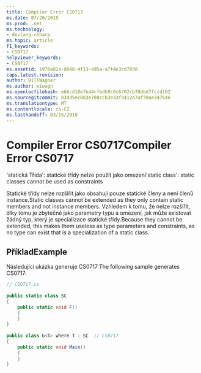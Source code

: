 ```yaml
---
title: Compiler Error CS0717
ms.date: 07/20/2015
ms.prod: .net
ms.technology:
- devlang-csharp
ms.topic: article
f1_keywords:
- CS0717
helpviewer_keywords:
- CS0717
ms.assetid: 1976e82a-d048-4f13-a95a-a7f4e3cd7038
caps.latest.revision: 
author: BillWagner
ms.author: wiwagn
ms.openlocfilehash: e66cd10efb44cfbdb9c0c6702cb78dbd7fccd102
ms.sourcegitcommit: 83dd5ec003e788ccb3e33f3412a7af39ae347646
ms.translationtype: MT
ms.contentlocale: cs-CZ
ms.lasthandoff: 03/15/2018
---
```

# <a name="compiler-error-cs0717"></a><span data-ttu-id="22472-102">Compiler Error CS0717</span><span class="sxs-lookup"><span data-stu-id="22472-102">Compiler Error CS0717</span></span>
<span data-ttu-id="22472-103">'statická Třída': statické třídy nelze použít jako omezení</span><span class="sxs-lookup"><span data-stu-id="22472-103">'static class': static classes cannot be used as constraints</span></span>  
  
 <span data-ttu-id="22472-104">Statické třídy nelze rozšířit jako obsahují pouze statické členy a není členů instance.</span><span class="sxs-lookup"><span data-stu-id="22472-104">Static classes cannot be extended as they only contain static members and not instance members.</span></span> <span data-ttu-id="22472-105">Vzhledem k tomu, že nelze rozšířit, díky tomu je zbytečné jako parametry typu a omezení, jak může existovat žádný typ, který je specializace statické třídy.</span><span class="sxs-lookup"><span data-stu-id="22472-105">Because they cannot be extended, this makes them useless as type parameters and constraints, as no type can exist that is a specialization of a static class.</span></span>  
  
## <a name="example"></a><span data-ttu-id="22472-106">Příklad</span><span class="sxs-lookup"><span data-stu-id="22472-106">Example</span></span>  
 <span data-ttu-id="22472-107">Následující ukázka generuje CS0717:</span><span class="sxs-lookup"><span data-stu-id="22472-107">The following sample generates CS0717:</span></span>  
  
```csharp  
// CS0717.cs  
  
public static class SC  
{  
    public static void F()  
    {  
    }  
}  
  
public class G<T> where T : SC  // CS0717  
{  
    public static void Main()  
    {  
    }  
}  
```
